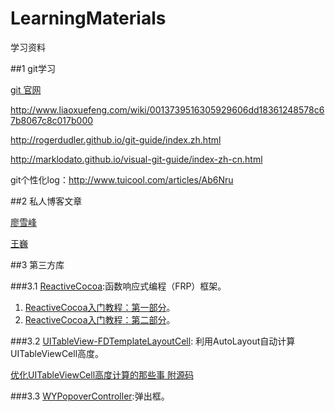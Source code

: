 # LearningMaterials

学习资料

##1 git学习

[git 官网](https://developer.github.com)

http://www.liaoxuefeng.com/wiki/0013739516305929606dd18361248578c67b8067c8c017b000

http://rogerdudler.github.io/git-guide/index.zh.html

http://marklodato.github.io/visual-git-guide/index-zh-cn.html

git个性化log：http://www.tuicool.com/articles/Ab6Nru

##2 私人博客文章

[廖雪峰](http://www.liaoxuefeng.com)

[王巍](http://onevcat.com)

##3 第三方库

###3.1 [ReactiveCocoa](https://github.com/ReactiveCocoa/ReactiveCocoa):函数响应式编程（FRP）框架。

1. [ReactiveCocoa入门教程：第一部分](http://www.cocoachina.com/ios/20150123/10994.html)。
2. [ReactiveCocoa入门教程：第二部分](http://www.cocoachina.com/ios/20160211/15020.html)。


###3.2 [UITableView-FDTemplateLayoutCell](https://github.com/forkingdog/UITableView-FDTemplateLayoutCell): 利用AutoLayout自动计算UITableViewCell高度。

[优化UITableViewCell高度计算的那些事 附源码](http://www.cocoachina.com/ios/20150518/11854.html)

###3.3 [WYPopoverController](https://github.com/937447974/WYPopoverController):弹出框。